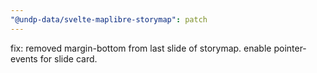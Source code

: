 ```yaml
---
"@undp-data/svelte-maplibre-storymap": patch
---
```


fix: removed margin-bottom from last slide of storymap. enable pointer-events for slide card.
